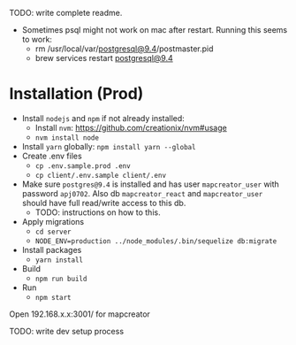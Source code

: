 TODO: write complete readme.

- Sometimes psql might not work on mac after restart. Running this seems to work:
    - rm /usr/local/var/postgresql@9.4/postmaster.pid
    - brew services restart postgresql@9.4


# Installation (Prod)

- Install `nodejs` and `npm` if not already installed:
    - Install `nvm`: https://github.com/creationix/nvm#usage
    - `nvm install node`
- Install `yarn` globally: `npm install yarn --global`
- Create .env files
    - `cp .env.sample.prod .env`
    - `cp client/.env.sample client/.env`
- Make sure `postgres@9.4` is installed and has user `mapcreator_user` with password `apj0702`. Also db `mapcreator_react` and `mapcreator_user` should have full read/write access to this db.
    - TODO: instructions on how to this.
- Apply migrations
    - `cd server`
    - `NODE_ENV=production ../node_modules/.bin/sequelize db:migrate`
- Install packages
    - `yarn install`
- Build
    - `npm run build`
- Run
    - `npm start`

Open 192.168.x.x:3001/ for mapcreator

TODO: write dev setup process

